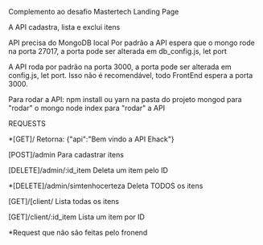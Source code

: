 
Complemento ao desafio Mastertech Landing Page

A API cadastra, lista e exclui itens 


API precisa do MongoDB local
Por padrão a API espera que o mongo rode na porta 27017, a porta pode ser alterada em db_config.js, let port

A API roda por padrão na porta 3000, a porta pode ser alterada em config.js, let port. Isso não é recomendável, todo FrontEnd espera a porta 3000.

Para rodar a API:
npm install ou yarn na pasta do projeto
mongod para "rodar" o mongo
node index para "rodar" a API



REQUESTS

*[GET]/
Retorna: {"api":"Bem vindo a API Ehack"}

[POST]/admin
Para cadastrar itens

[DELETE]/admin/:id_item
Deleta um item pelo ID

*[DELETE]/admin/simtenhocerteza
Deleta TODOS os itens

[GET]/[client/
Lista todas os itens

[GET]/client/:id_item
Lista um item por ID

*Request que não são feitas pelo fronend